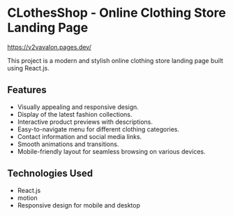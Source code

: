 # CLothesShop - Online Clothing Store Landing Page

https://v2vavalon.pages.dev/

This project is a modern and stylish online clothing store landing page built using React.js.

## Features

- Visually appealing and responsive design.
- Display of the latest fashion collections.
- Interactive product previews with descriptions.
- Easy-to-navigate menu for different clothing categories.
- Contact information and social media links.
- Smooth animations and transitions.
- Mobile-friendly layout for seamless browsing on various devices.

## Technologies Used

- React.js
- motion
- Responsive design for mobile and desktop

